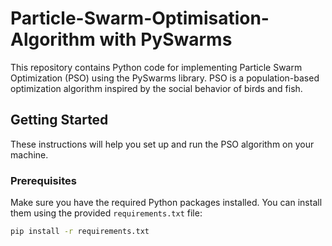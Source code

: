# Particle-Swarm-Optimisation-Algorithm with PySwarms

This repository contains Python code for implementing Particle Swarm Optimization (PSO) using the PySwarms library. PSO is a population-based optimization algorithm inspired by the social behavior of birds and fish.

## Getting Started

These instructions will help you set up and run the PSO algorithm on your machine.

### Prerequisites

Make sure you have the required Python packages installed. You can install them using the provided `requirements.txt` file:

```bash
pip install -r requirements.txt
